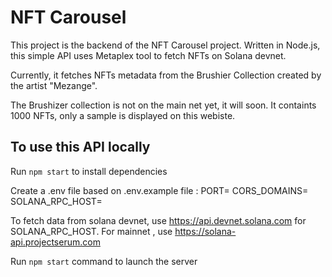 # NFT Carousel

This project is the backend of the NFT Carousel project. Written in Node.js, this simple API uses Metaplex tool to fetch NFTs on Solana devnet.

Currently, it fetches NFTs metadata from the Brushier Collection created by the artist "Mezange".

The Brushizer collection is not on the main net yet, it will soon. It containts 1000 NFTs, only a sample is displayed on this webiste.

## To use this API locally

Run `npm start` to install dependencies

Create a .env file based on .env.example file : 
PORT=
CORS_DOMAINS=
SOLANA_RPC_HOST=

To fetch data from solana devnet, use https://api.devnet.solana.com for SOLANA_RPC_HOST. For mainnet , use https://solana-api.projectserum.com

Run `npm start` command to launch the server